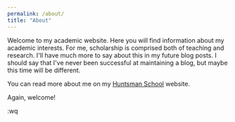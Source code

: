 ```yaml
---
permalink: /about/
title: "About"
---
```


Welcome to my academic website. Here you will find information about my 
academic interests. For me, scholarship is comprised both of teaching
and research. I'll have much more to say about this in my future blog
posts. I should say that I've never been successful at maintaining a blog,
but maybe this time will be different. 

You can read more about me on my [Huntsman School](http://huntsman.usu.edu/directory/brough-tyler#!) website.

Again, welcome! 

:wq

